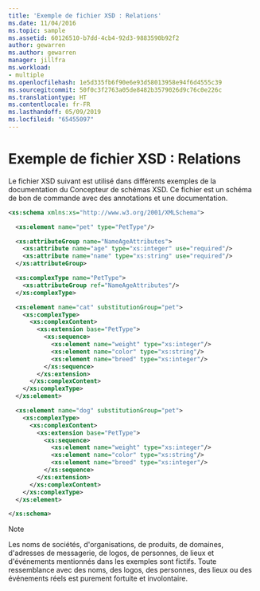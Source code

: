 ```yaml
---
title: 'Exemple de fichier XSD : Relations'
ms.date: 11/04/2016
ms.topic: sample
ms.assetid: 60126510-b7dd-4cb4-92d3-9883590b92f2
author: gewarren
ms.author: gewarren
manager: jillfra
ms.workload:
- multiple
ms.openlocfilehash: 1e5d335fb6f90e6e93d58013958e94f6d4555c39
ms.sourcegitcommit: 50f0c3f2763a05de8482b3579026d9c76c0e226c
ms.translationtype: HT
ms.contentlocale: fr-FR
ms.lasthandoff: 05/09/2019
ms.locfileid: "65455097"
---
```

# <a name="sample-xsd-file-relationships"></a>Exemple de fichier XSD : Relations

Le fichier XSD suivant est utilisé dans différents exemples de la documentation du Concepteur de schémas XSD. Ce fichier est un schéma de bon de commande avec des annotations et une documentation.

```xml
<xs:schema xmlns:xs="http://www.w3.org/2001/XMLSchema">

  <xs:element name="pet" type="PetType"/>

  <xs:attributeGroup name="NameAgeAttributes">
    <xs:attribute name="age" type="xs:integer" use="required"/>
    <xs:attribute name="name" type="xs:string" use="required"/>
  </xs:attributeGroup>

  <xs:complexType name="PetType">
    <xs:attributeGroup ref="NameAgeAttributes"/>
  </xs:complexType>

  <xs:element name="cat" substitutionGroup="pet">
    <xs:complexType>
      <xs:complexContent>
        <xs:extension base="PetType">
          <xs:sequence>
            <xs:element name="weight" type="xs:integer"/>
            <xs:element name="color" type="xs:string"/>
            <xs:element name="breed" type="xs:integer"/>
          </xs:sequence>
        </xs:extension>
      </xs:complexContent>
    </xs:complexType>
  </xs:element>

  <xs:element name="dog" substitutionGroup="pet">
    <xs:complexType>
      <xs:complexContent>
        <xs:extension base="PetType">
          <xs:sequence>
            <xs:element name="weight" type="xs:integer"/>
            <xs:element name="color" type="xs:string"/>
            <xs:element name="breed" type="xs:integer"/>
          </xs:sequence>
        </xs:extension>
      </xs:complexContent>
    </xs:complexType>
  </xs:element>

</xs:schema>
```

> [!NOTE]
> Les noms de sociétés, d'organisations, de produits, de domaines, d'adresses de messagerie, de logos, de personnes, de lieux et d'événements mentionnés dans les exemples sont fictifs. Toute ressemblance avec des noms, des logos, des personnes, des lieux ou des événements réels est purement fortuite et involontaire.